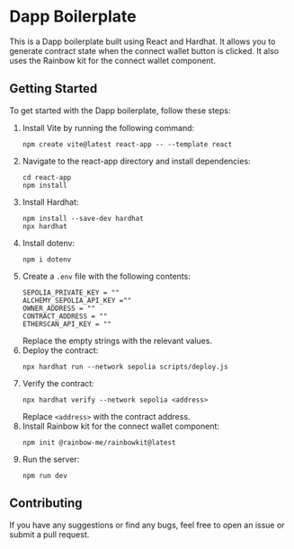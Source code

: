 # Dapp Boilerplate

This is a Dapp boilerplate built using React and Hardhat. It allows you to generate contract state when the connect wallet button is clicked. It also uses the Rainbow kit for the connect wallet component. 

## Getting Started

To get started with the Dapp boilerplate, follow these steps:

1. Install Vite by running the following command:
   ```
   npm create vite@latest react-app -- --template react
   ```
2. Navigate to the react-app directory and install dependencies:
   ```
   cd react-app
   npm install
   ```
3. Install Hardhat:
   ```
   npm install --save-dev hardhat
   npx hardhat
   ```
4. Install dotenv:
   ```
   npm i dotenv
   ```
5. Create a `.env` file with the following contents:
   ```
   SEPOLIA_PRIVATE_KEY = ""
   ALCHEMY_SEPOLIA_API_KEY =""
   OWNER_ADDRESS = ""
   CONTRACT_ADDRESS = ""
   ETHERSCAN_API_KEY = ""
   ```
   Replace the empty strings with the relevant values.
6. Deploy the contract:
   ```
   npx hardhat run --network sepolia scripts/deploy.js
   ```
7. Verify the contract:
   ```
   npx hardhat verify --network sepolia <address>
   ```
   Replace `<address>` with the contract address.
8. Install Rainbow kit for the connect wallet component:
   ```
   npm init @rainbow-me/rainbowkit@latest
   ```
9. Run the server:
   ```
   npm run dev
   ```

## Contributing

If you have any suggestions or find any bugs, feel free to open an issue or submit a pull request.

